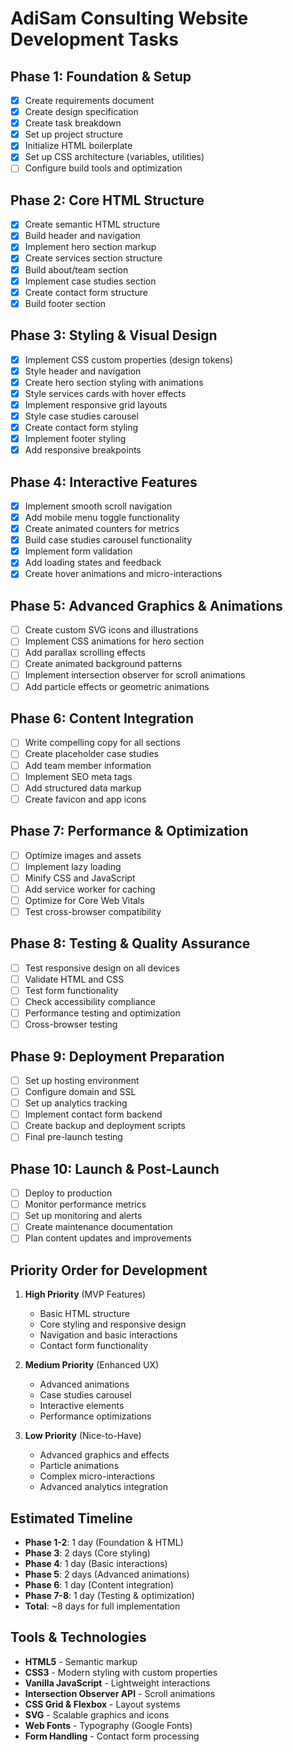 # AdiSam Consulting Website Development Tasks

## Phase 1: Foundation & Setup
- [x] Create requirements document
- [x] Create design specification
- [x] Create task breakdown
- [x] Set up project structure
- [x] Initialize HTML boilerplate
- [x] Set up CSS architecture (variables, utilities)
- [ ] Configure build tools and optimization

## Phase 2: Core HTML Structure
- [x] Create semantic HTML structure
- [x] Build header and navigation
- [x] Implement hero section markup
- [x] Create services section structure
- [x] Build about/team section
- [x] Implement case studies section
- [x] Create contact form structure
- [x] Build footer section

## Phase 3: Styling & Visual Design
- [x] Implement CSS custom properties (design tokens)
- [x] Style header and navigation
- [x] Create hero section styling with animations
- [x] Style services cards with hover effects
- [x] Implement responsive grid layouts
- [x] Style case studies carousel
- [x] Create contact form styling
- [x] Implement footer styling
- [x] Add responsive breakpoints

## Phase 4: Interactive Features
- [x] Implement smooth scroll navigation
- [x] Add mobile menu toggle functionality
- [x] Create animated counters for metrics
- [x] Build case studies carousel functionality
- [x] Implement form validation
- [x] Add loading states and feedback
- [x] Create hover animations and micro-interactions

## Phase 5: Advanced Graphics & Animations
- [ ] Create custom SVG icons and illustrations
- [ ] Implement CSS animations for hero section
- [ ] Add parallax scrolling effects
- [ ] Create animated background patterns
- [ ] Implement intersection observer for scroll animations
- [ ] Add particle effects or geometric animations

## Phase 6: Content Integration
- [ ] Write compelling copy for all sections
- [ ] Create placeholder case studies
- [ ] Add team member information
- [ ] Implement SEO meta tags
- [ ] Add structured data markup
- [ ] Create favicon and app icons

## Phase 7: Performance & Optimization
- [ ] Optimize images and assets
- [ ] Implement lazy loading
- [ ] Minify CSS and JavaScript
- [ ] Add service worker for caching
- [ ] Optimize for Core Web Vitals
- [ ] Test cross-browser compatibility

## Phase 8: Testing & Quality Assurance
- [ ] Test responsive design on all devices
- [ ] Validate HTML and CSS
- [ ] Test form functionality
- [ ] Check accessibility compliance
- [ ] Performance testing and optimization
- [ ] Cross-browser testing

## Phase 9: Deployment Preparation
- [ ] Set up hosting environment
- [ ] Configure domain and SSL
- [ ] Set up analytics tracking
- [ ] Implement contact form backend
- [ ] Create backup and deployment scripts
- [ ] Final pre-launch testing

## Phase 10: Launch & Post-Launch
- [ ] Deploy to production
- [ ] Monitor performance metrics
- [ ] Set up monitoring and alerts
- [ ] Create maintenance documentation
- [ ] Plan content updates and improvements

## Priority Order for Development
1. **High Priority** (MVP Features)
   - Basic HTML structure
   - Core styling and responsive design
   - Navigation and basic interactions
   - Contact form functionality

2. **Medium Priority** (Enhanced UX)
   - Advanced animations
   - Case studies carousel
   - Interactive elements
   - Performance optimizations

3. **Low Priority** (Nice-to-Have)
   - Advanced graphics and effects
   - Particle animations
   - Complex micro-interactions
   - Advanced analytics integration

## Estimated Timeline
- **Phase 1-2**: 1 day (Foundation & HTML)
- **Phase 3**: 2 days (Core styling)
- **Phase 4**: 1 day (Basic interactions)
- **Phase 5**: 2 days (Advanced animations)
- **Phase 6**: 1 day (Content integration)
- **Phase 7-8**: 1 day (Testing & optimization)
- **Total**: ~8 days for full implementation

## Tools & Technologies
- **HTML5** - Semantic markup
- **CSS3** - Modern styling with custom properties
- **Vanilla JavaScript** - Lightweight interactions
- **Intersection Observer API** - Scroll animations
- **CSS Grid & Flexbox** - Layout systems
- **SVG** - Scalable graphics and icons
- **Web Fonts** - Typography (Google Fonts)
- **Form Handling** - Contact form processing
